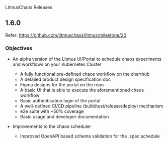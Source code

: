 LitmusChaos Releases

## 1.6.0

Refer: https://github.com/litmuschaos/litmus/milestone/20

### Objectives

- An alpha version of the Litmus UI/Portal to schedule chaos experiments and workflows on your Kubernetes Cluster
  - A fully functional pre-defined chaos workflow on the charthub
  - A detailed product design specification doc 
  - Figma designs for the portal on the repo
  - A basic UI that is able to execute the aforementioned chaos workflow
  - Basic authentication login of the portal
  - A well-defined CI/CD pipeline (build/test/release/deploy) mechanism 
  - e2e suite with ~50% coverage
  - Basic usage and developer documentation

- Improvements to the chaos scheduler 
  - Improved OpenAPI based schema validation for the .spec.schedule 